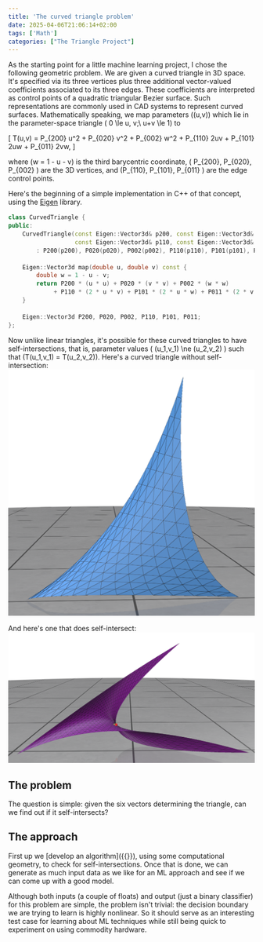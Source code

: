 ```yaml
---
title: 'The curved triangle problem'
date: 2025-04-06T21:06:14+02:00
tags: ['Math']
categories: ["The Triangle Project"]
---
```


As the starting point for a little machine learning project, I chose the following geometric problem.
We are given a curved triangle in 3D space.
It's specified via its three vertices plus three additional vector-valued coefficients associated to its three edges.
These coefficients are interpreted as control points of a quadratic triangular Bezier surface.
Such representations are commonly used in CAD systems to represent curved surfaces.
Mathematically speaking, we map parameters \((u,v)\) which lie in the parameter-space triangle \( 0 \le u, v;\ u+v \le 1\) to

\[
T(u,v) = P_{200} u^2 + P_{020} v^2 + P_{002} w^2 + P_{110} 2uv + P_{101} 2uw + P_{011} 2vw,
\]

where \(w = 1 - u - v\) is the third barycentric coordinate,
\( P_{200}, P_{020}, P_{002} \) are the 3D vertices,
and \(P_{110}, P_{101}, P_{011} \) are the edge control points.


Here's the beginning of a simple implementation in C++ of that concept, using the [Eigen](https://eigen.tuxfamily.org/index.php?title=Main_Page) library.

```c++
class CurvedTriangle {
public:
    CurvedTriangle(const Eigen::Vector3d& p200, const Eigen::Vector3d& p020, const Eigen::Vector3d& p002,
                   const Eigen::Vector3d& p110, const Eigen::Vector3d& p101, const Eigen::Vector3d& p011)
        : P200(p200), P020(p020), P002(p002), P110(p110), P101(p101), P011(p011) {}

    Eigen::Vector3d map(double u, double v) const {
        double w = 1 - u - v;
        return P200 * (u * u) + P020 * (v * v) + P002 * (w * w)
             + P110 * (2 * u * v) + P101 * (2 * u * w) + P011 * (2 * v * w);
    }
	
    Eigen::Vector3d P200, P020, P002, P110, P101, P011;
};
```

Now unlike linear triangles, it's possible for these curved triangles to have self-intersections, that is,
parameter values \( (u_1,v_1) \ne (u_2,v_2) \) such that \(T(u_1,v_1) = T(u_2,v_2)\).
Here's a curved triangle without self-intersection:
![Triangle without self-intersection](nointersect.png)

And here's one that does self-intersect:
![Triangle with self-intersection](intersect.png)

## The problem

The question is simple: given the six vectors determining the triangle, can we find out if it self-intersects?

## The approach

First up we [develop an algorithm]({{<relref computing-intersections>}}), using some computational geometry,
to check for self-intersections. Once that is done, we can generate as
much input data as we like for an ML approach and see if we can come up with a good model.

Although both inputs (a couple of floats) and output (just a binary classifier) for this problem are simple,
the problem isn't trivial: the decision boundary we are trying to learn is highly nonlinear.
So it should serve as an interesting test case for learning about ML techniques while still being
quick to experiment on using commodity hardware.
